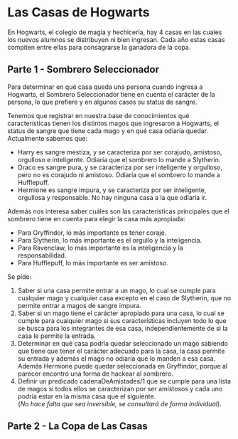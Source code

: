 # Las Casas de Hogwarts

En Hogwarts, el colegio de magia y hechicería, hay 4 casas en las cuales los nuevos alumnos se distribuyen ni bien ingresan. Cada año estas casas compiten entre ellas para consagrarse la ganadora de la copa.

## Parte 1 - Sombrero Seleccionador

Para determinar en qué casa queda una persona cuando ingresa a Hogwarts, el Sombrero Seleccionador tiene en cuenta el carácter de la persona, lo que prefiere y en algunos casos su status de sangre.  

Tenemos que registrar en nuestra base de conocimientos qué características tienen los distintos magos que ingresaron a Hogwarts, el status de sangre que tiene cada mago y en qué casa odiaría quedar.  
Actualmente sabemos que:
- Harry es sangre mestiza, y se caracteriza por ser corajudo, amistoso, orgulloso e inteligente. Odiaría que el sombrero lo mande a Slytherin.
- Draco es sangre pura, y se caracteriza por ser inteligente y orgulloso, pero no es corajudo ni amistoso. Odiaría que el sombrero lo mande a Hufflepuff.
- Hermione es sangre impura, y se caracteriza por ser inteligente, orgullosa y responsable. No hay ninguna casa a la que odiaría ir.

Además nos interesa saber cuáles son las características principales que el sombrero tiene en cuenta para elegir la casa más apropiada:
- Para Gryffindor, lo más importante es tener coraje.
- Para Slytherin, lo más importante es el orgullo y la inteligencia.
- Para Ravenclaw, lo más importante es la inteligencia y la responsabilidad.
- Para Hufflepuff, lo más importante es ser amistoso.

Se pide:
1. Saber si una casa permite entrar a un mago, lo cual se cumple para cualquier mago y cualquier casa excepto en el caso de Slytherin, que no permite entrar a magos de sangre impura.
2. Saber si un mago tiene el carácter apropiado para una casa, lo cual se cumple para cualquier mago si sus características incluyen todo lo que se busca para los integrantes de esa casa, independientemente de si la casa le permite la entrada.
3. Determinar en qué casa podría quedar seleccionado un mago sabiendo que tiene que tener el carácter adecuado para la casa, la casa permite su entrada y además el mago no odiaría que lo manden a esa casa. Además Hermione puede quedar seleccionada en Gryffindor, porque al parecer encontró una forma de hackear al sombrero.
4. Definir un predicado cadenaDeAmistades/1 que se cumple para una lista de magos si todos ellos se caracterizan por ser amistosos y cada uno podría estar en la misma casa que el siguiente.  
(*No hace falta que sea inversible, se consultará de forma individual*).

## Parte 2 - La Copa de Las Casas
